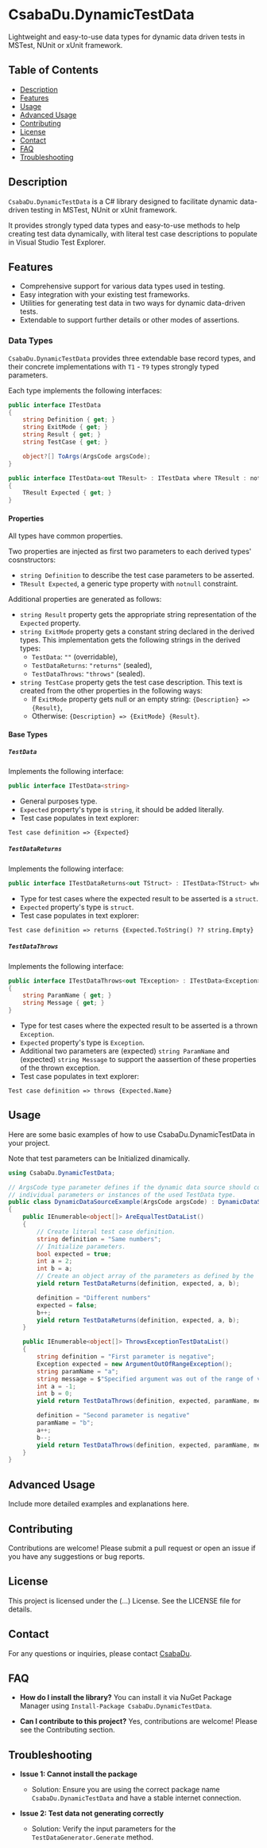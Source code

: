 # CsabaDu.DynamicTestData

Lightweight and easy-to-use data types for dynamic data driven tests in MSTest, NUnit or xUnit framework.

## Table of Contents
- [Description](#description)
- [Features](#features)
- [Usage](#usage)
- [Advanced Usage](#advanced-usage)
- [Contributing](#contributing)
- [License](#license)
- [Contact](#contact)
- [FAQ](#faq)
- [Troubleshooting](#troubleshooting)

## Description

`CsabaDu.DynamicTestData` is a C# library designed to facilitate dynamic data-driven testing in MSTest, NUnit or xUnit framework.

It provides strongly typed data types and easy-to-use methods to help creating test data dynamically, with literal test case descriptions to populate in Visual Studio Test Explorer.

## Features

- Comprehensive support for various data types used in testing.
- Easy integration with your existing test frameworks.
- Utilities for generating test data in two ways for dynamic data-driven tests.
- Extendable to support further details or other modes of assertions.

### Data Types

`CsabaDu.DynamicTestData` provides three extendable base record types, and their concrete implementations with `T1` - `T9` types strongly typed parameters.

Each type implements the following interfaces:

```csharp
public interface ITestData
{
    string Definition { get; }
    string ExitMode { get; }
    string Result { get; }
    string TestCase { get; }

    object?[] ToArgs(ArgsCode argsCode);
}

public interface ITestData<out TResult> : ITestData where TResult : notnull
{
    TResult Expected { get; }
}
```
#### Properties

All types have common properties.

Two properties are injected as first two parameters to each derived types' cosnstructors:
- `string Definition` to describe the test case parameters to be asserted.
- `TResult Expected`, a generic type property with `notnull` constraint.

 Additional properties are generated as follows:
- `string Result` property gets the appropriate string representation of the `Expected` property.
- `string ExitMode` property gets a constant string declared in the derived types. This implementation gets the following strings in the derived types:
  - `TestData`: `""` (overridable),
  - `TestDataReturns`: `"returns"` (sealed),
  - `TestDataThrows`: `"throws"` (sealed).
- `string TestCase` property gets the test case description. This text is created from the other properties in the following ways:
  - If `ExitMode` property gets null or an empty string: `{Description} => {Result}`,
  - Otherwise: `{Description} => {ExitMode} {Result}`.

#### Base Types

##### `TestData`

Implements the following interface:

```csharp
public interface ITestData<string>
```

- General purposes type.
- `Expected` property's type is `string`, it should be added literally.
- Test case populates in text explorer:

`Test case definition => {Expected}`

##### `TestDataReturns`

Implements the following interface:

```csharp
public interface ITestDataReturns<out TStruct> : ITestData<TStruct> where TStruct : struct;
```

- Type for test cases where the expected result to be asserted is a `struct`.
- `Expected` property's type is `struct`.
- Test case populates in text explorer:

`Test case definition => returns {Expected.ToString() ?? string.Empty}`

##### `TestDataThrows`

Implements the following interface:
```csharp
public interface ITestDataThrows<out TException> : ITestData<Exception> where TException : Exception
{
    string ParamName { get; }
    string Message { get; }
}
```
- Type for test cases where the expected result to be asserted is a thrown `Exception`.
- `Expected` property's type is `Exception`.
- Additional two parameters are (expected) `string ParamName` and (expected) `string Message` to support the aassertion of these properties of the thrown exception.
- Test case populates in text explorer:

`Test case definition => throws {Expected.Name}`

## Usage

Here are some basic examples of how to use CsabaDu.DynamicTestData in your project.

Note that test parameters can be Initialized dinamically.

```csharp
using CsabaDu.DynamicTestData;

// ArgsCode type parameter defines if the dynamic data source should consist of
// individual parameters or instances of the used TestData type.
public class DynamicDataSourceExample(ArgsCode argsCode) : DynamicDataSource(argsCode)
{
    public IEnumerable<object[]> AreEqualTestDataList()
    {
        // Create literal test case definition.
        string definition = "Same numbers";
        // Initialize parameters.
        bool expected = true;
        int a = 2;
        int b = a;
        // Create an object array of the parameters as defined by the 'argsCode' parameter.
        yield return TestDataReturns(definition, expected, a, b);

        definition = "Different numbers"
        expected = false;
        b++;
        yield return TestDataReturns(definition, expected, a, b);
    }

    public IEnumerable<object[]> ThrowsExceptionTestDataList()
    {
        string definition = "First parameter is negative";
        Exception expected = new ArgumentOutOfRangeException();
        string paramName = "a";
        string message = $"Specified argument was out of the range of valid values. Parameter name: {paramName}"
        int a = -1;
        int b = 0;
        yield return TestDataThrows(definition, expected, paramName, message, a, b);

        definition = "Second parameter is negative"
        paramName = "b";
        a++;
        b--;
        yield return TestDataThrows(definition, expected, paramName, message, a, b);
    }
}
```

## Advanced Usage

Include more detailed examples and explanations here.

## Contributing

Contributions are welcome! Please submit a pull request or open an issue if you have any suggestions or bug reports.

## License

This project is licensed under the (...) License. See the LICENSE file for details.

## Contact

For any questions or inquiries, please contact [CsabaDu](https://github.com/CsabaDu).

## FAQ

- **How do I install the library?**
  You can install it via NuGet Package Manager using `Install-Package CsabaDu.DynamicTestData`.

- **Can I contribute to this project?**
  Yes, contributions are welcome! Please see the Contributing section.

## Troubleshooting

- **Issue 1: Cannot install the package**
  - Solution: Ensure you are using the correct package name `CsabaDu.DynamicTestData` and have a stable internet connection.

- **Issue 2: Test data not generating correctly**
  - Solution: Verify the input parameters for the `TestDataGenerator.Generate` method.
